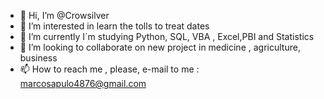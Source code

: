 - 👋 Hi, I’m @Crowsilver
- 👀 I’m interested in learn the tolls to treat dates
- 🌱 I’m currently I´m studying Python, SQL, VBA , Excel,PBI and Statistics
- 💞️ I’m looking to collaborate on new project in medicine , agriculture, business
- 📫 How to reach me , please, e-mail to me : marcosapulo4876@gmail.com

<!---
Crowsilver/Crowsilver is a ✨ special ✨ repository because its `README.md` (this file) appears on your GitHub profile.
You can click the Preview link to take a look at your changes.
--->
